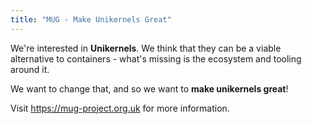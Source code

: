 ```yaml
---
title: "MUG - Make Unikernels Great"
---
```


We're interested in **Unikernels**.  We think that they can be a viable alternative
to containers - what's missing is the ecosystem and tooling around it.

We want to change that, and so we want to **make unikernels great**!

Visit https://mug-project.org.uk for more information.

